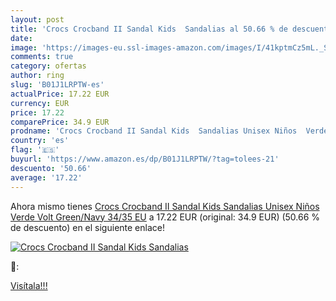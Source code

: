 ```yaml
---
layout: post
title: 'Crocs Crocband II Sandal Kids  Sandalias al 50.66 % de descuento'
date: 
image: 'https://images-eu.ssl-images-amazon.com/images/I/41kptmCz5mL._SL200_.jpg'
comments: true
category: ofertas
author: ring
slug: 'B01J1LRPTW-es'
actualPrice: 17.22 EUR
currency: EUR
price: 17.22
comparePrice: 34.9 EUR
prodname: 'Crocs Crocband II Sandal Kids  Sandalias Unisex Niños  Verde  Volt Green/Navy   34/35 EU'
country: 'es'
flag: '🇪🇸'
buyurl: 'https://www.amazon.es/dp/B01J1LRPTW/?tag=tolees-21'
descuento: '50.66'
average: '17.22'
---
```


Ahora mismo tienes [Crocs Crocband II Sandal Kids  Sandalias Unisex Niños  Verde  Volt Green/Navy   34/35 EU](https://www.amazon.es/dp/B01J1LRPTW/?tag=tolees-21) a 17.22 EUR (original: 34.9 EUR) (50.66 %  de descuento) en el siguiente enlace!

[![Crocs Crocband II Sandal Kids  Sandalias](https://images-eu.ssl-images-amazon.com/images/I/41kptmCz5mL._SL200_.jpg)](https://www.amazon.es/dp/B01J1LRPTW/?tag=tolees-21)

🔎:


[Visítala!!!](https://www.amazon.es/dp/B01J1LRPTW/?tag=tolees-21)
